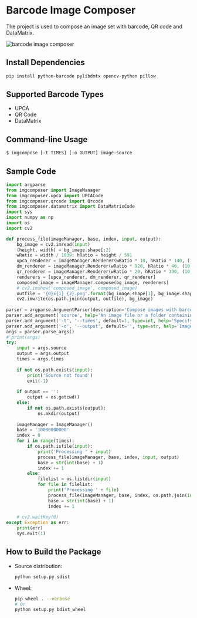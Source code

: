 # Barcode Image Composer
The project is used to compose an image set with barcode, QR code and DataMatrix.

![barcode image composer](https://www.dynamsoft.com/codepool//img/2022/08/barcode-image-composer.png)

## Install Dependencies
```bash 
pip install python-barcode pylibdmtx opencv-python pillow
```

## Supported Barcode Types
- UPCA
- QR Code
- DataMatrix

## Command-line Usage
```bash 
$ imgcompose [-t TIMES] [-o OUTPUT] image-source
```

## Sample Code

```python
import argparse
from imgcomposer import ImageManager
from imgcomposer.upca import UPCACode
from imgcomposer.qrcode import Qrcode
from imgcomposer.datamatrix import DataMatrixCode
import sys
import numpy as np
import os
import cv2

def process_file(imageManager, base, index, input, output):
    bg_image = cv2.imread(input)
    (height, width) = bg_image.shape[:2]
    wRatio = width / 1039; hRatio = height / 591
    upca_renderer = imageManager.Renderer(wRatio * 10, hRatio * 140, (10, 10), UPCACode(base, 0.5, cv2.ROTATE_90_CLOCKWISE))
    dm_renderer = imageManager.Renderer(wRatio * 920, hRatio * 40, (10, 10), DataMatrixCode(str(index), 1.5, -1))
    qr_renderer = imageManager.Renderer(wRatio * 20, hRatio * 390, (10, 10), Qrcode('www.dynamsoft.com', 0.4, -1))
    renderers = [upca_renderer, dm_renderer, qr_renderer]
    composed_image = imageManager.compose(bg_image, renderers)
    # cv2.imshow('composed_image', composed_image)
    outfile = '{0}x{1}_{2}.png'.format(bg_image.shape[1], bg_image.shape[0], index)
    cv2.imwrite(os.path.join(output, outfile), bg_image)
    
parser = argparse.ArgumentParser(description='Compose images with barcode, QR code, and DataMatrix code.')
parser.add_argument('source', help='An image file or a folder containing image files')
parser.add_argument('-t', '--times', default=1, type=int, help='Specify the number of times to compose the image')
parser.add_argument('-o', '--output', default='', type=str, help='Image output folder')
args = parser.parse_args()
# print(args)
try:
    input = args.source
    output = args.output
    times = args.times
    
    if not os.path.exists(input):
        print('Source not found')
        exit(-1)
    
    if output == '':
        output = os.getcwd()
    else:
        if not os.path.exists(output):
            os.mkdir(output)
        
    imageManager = ImageManager()
    base = '10000000000'
    index = 0
    for i in range(times):
        if os.path.isfile(input):
            print('Processing ' + input)
            process_file(imageManager, base, index, input, output)
            base = str(int(base) + 1)
            index += 1
        else:
            filelist = os.listdir(input)
            for file in filelist:
                print('Processing ' + file)
                process_file(imageManager, base, index, os.path.join(input, file), output)
                base = str(int(base) + 1)
                index += 1
            
    # cv2.waitKey(0)
except Exception as err:
    print(err)
    sys.exit(1)
```

## How to Build the Package
- Source distribution:
    
    ```bash
    python setup.py sdist
    ```

- Wheel:
    
    ```bash
    pip wheel . --verbose
    # Or
    python setup.py bdist_wheel
    ```


